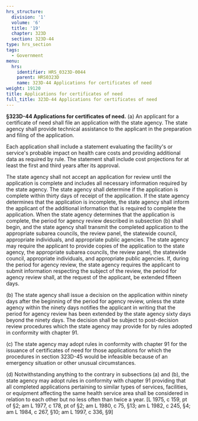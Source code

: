 ```yaml
---
hrs_structure:
  division: '1'
  volume: '6'
  title: '19'
  chapter: 323D
  section: 323D-44
type: hrs_section
tags:
  - Government
menu:
  hrs:
    identifier: HRS_0323D-0044
    parent: HRS0323D
    name: 323D-44 Applications for certificates of need
weight: 19120
title: Applications for certificates of need
full_title: 323D-44 Applications for certificates of need
---
```

**§323D-44 Applications for certificates of need.** (a) An applicant for a certificate of need shall file an application with the state agency. The state agency shall provide technical assistance to the applicant in the preparation and filing of the application.

Each application shall include a statement evaluating the facility's or service's probable impact on health care costs and providing additional data as required by rule. The statement shall include cost projections for at least the first and third years after its approval.

The state agency shall not accept an application for review until the application is complete and includes all necessary information required by the state agency. The state agency shall determine if the application is complete within thirty days of receipt of the application. If the state agency determines that the application is incomplete, the state agency shall inform the applicant of the additional information that is required to complete the application. When the state agency determines that the application is complete, the period for agency review described in subsection (b) shall begin, and the state agency shall transmit the completed application to the appropriate subarea councils, the review panel, the statewide council, appropriate individuals, and appropriate public agencies. The state agency may require the applicant to provide copies of the application to the state agency, the appropriate subarea councils, the review panel, the statewide council, appropriate individuals, and appropriate public agencies. If, during the period for agency review, the state agency requires the applicant to submit information respecting the subject of the review, the period for agency review shall, at the request of the applicant, be extended fifteen days.

(b) The state agency shall issue a decision on the application within ninety days after the beginning of the period for agency review, unless the state agency within the ninety days notifies the applicant in writing that the period for agency review has been extended by the state agency sixty days beyond the ninety days. The decision shall be subject to post-decision review procedures which the state agency may provide for by rules adopted in conformity with chapter 91.

(c) The state agency may adopt rules in conformity with chapter 91 for the issuance of certificates of need for those applications for which the procedures in section 323D-45 would be infeasible because of an emergency situation or other unusual circumstances.

(d) Notwithstanding anything to the contrary in subsections (a) and (b), the state agency may adopt rules in conformity with chapter 91 providing that all completed applications pertaining to similar types of services, facilities, or equipment affecting the same health service area shall be considered in relation to each other but no less often than twice a year. [L 1975, c 159, pt of §2; am L 1977, c 178, pt of §2; am L 1980, c 75, §13; am L 1982, c 245, §4; am L 1984, c 267, §10; am L 1997, c 336, §9]